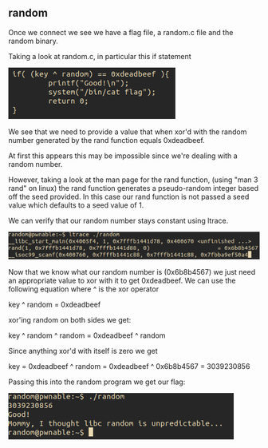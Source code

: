 ## random

Once we connect we see we have a flag file, a random.c file and the random binary.

Taking a look at random.c, in particular this if statement

![if](/Toddlers_Bottle/random/Images/if.png)

We see that we need to provide a value that when xor'd with the random number generated by the rand function equals 0xdeadbeef.

At first this appears this may be impossible since we're dealing with a random number.

However, taking a look at the man page for the rand function, (using "man 3 rand" on linux) the rand function generates a pseudo-random integer based off the seed provided. In this case our rand function is not passed a seed value which defaults to a seed value of 1.

We can verify that our random number stays constant using ltrace.

![flag](/Toddlers_Bottle/random/Images/ltrace.png)

Now that we know what our random number is (0x6b8b4567) we just need an appropriate value to xor with it to get 0xdeadbeef. We can use the following equation where ^ is the xor operator

key ^ random = 0xdeadbeef

xor'ing random on both sides we get:

key ^ random ^ random = 0xdeadbeef ^ random

Since anything xor'd with itself is zero we get

key = 0xdeadbeef ^ random = 0xdeadbeef ^ 0x6b8b4567 = 3039230856

Passing this into the random program we get our flag:

![flag](/Toddlers_Bottle/random/Images/flag.png)
